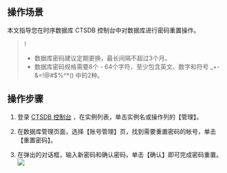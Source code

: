 ## 操作场景
本文指导您在时序数据库 CTSDB 控制台中对数据库进行密码重置操作。

>!
>- 数据库密码建议定期更换，最长间隔不超过3个月。
>- 数据库密码规格需要8个 - 64个字符，至少包含英文、数字和符号 _+-&=!@#$%^*() 中的2种。

## 操作步骤
1. 登录 [CTSDB 控制台](https://console.cloud.tencent.com/ctsdb) ，在实例列表，单击实例名或操作列的【管理】。
2. 在数据库管理页面，选择【账号管理】页，找到需要重置密码的帐号，单击【重置密码】。

2. 在弹出的对话框，输入新密码和确认密码，单击【确认】即可完成密码重置。
![](https://main.qcloudimg.com/raw/61fe12dea4142287541c13a638c607e7.png)

